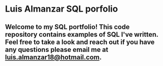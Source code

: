 # Luis Almanzar SQL porfolio
## Welcome to my SQL portfolio! This code repository contains examples of SQL I've written. Feel free to take a look and reach out if you have any questions please email me at luis.almanzar18@hotmail.com.
